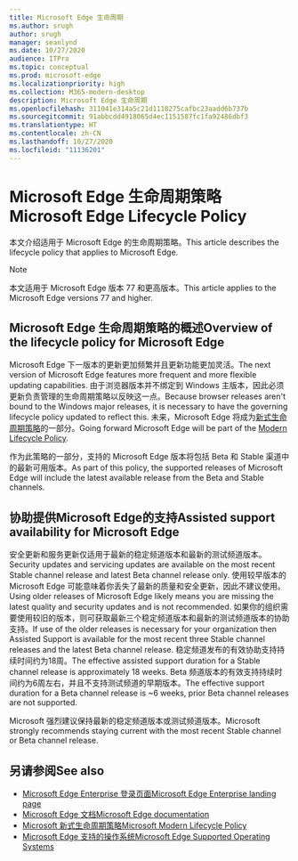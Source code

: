 ```yaml
---
title: Microsoft Edge 生命周期
ms.author: srugh
author: srugh
manager: seanlynd
ms.date: 10/27/2020
audience: ITPro
ms.topic: conceptual
ms.prod: microsoft-edge
ms.localizationpriority: high
ms.collection: M365-modern-desktop
description: Microsoft Edge 生命周期
ms.openlocfilehash: 311041e314a5c21d1110275cafbc23aadd6b737b
ms.sourcegitcommit: 91abbcdd4918065d4ec1151587fc1fa92486dbf3
ms.translationtype: HT
ms.contentlocale: zh-CN
ms.lasthandoff: 10/27/2020
ms.locfileid: "11136201"
---
```

# <span data-ttu-id="92fcb-103">Microsoft Edge 生命周期策略</span><span class="sxs-lookup"><span data-stu-id="92fcb-103">Microsoft Edge Lifecycle Policy</span></span>

<span data-ttu-id="92fcb-104">本文介绍适用于 Microsoft Edge 的生命周期策略。</span><span class="sxs-lookup"><span data-stu-id="92fcb-104">This article describes the lifecycle policy that applies to Microsoft Edge.</span></span>

> [!NOTE]
> <span data-ttu-id="92fcb-105">本文适用于 Microsoft Edge 版本 77 和更高版本。</span><span class="sxs-lookup"><span data-stu-id="92fcb-105">This article applies to the Microsoft Edge versions 77 and higher.</span></span>

## <span data-ttu-id="92fcb-106">Microsoft Edge 生命周期策略的概述</span><span class="sxs-lookup"><span data-stu-id="92fcb-106">Overview of the lifecycle policy for Microsoft Edge</span></span>

<span data-ttu-id="92fcb-107">Microsoft Edge 下一版本的更新更加频繁并且更新功能更加灵活。</span><span class="sxs-lookup"><span data-stu-id="92fcb-107">The next version of Microsoft Edge features more frequent and more flexible updating capabilities.</span></span> <span data-ttu-id="92fcb-108">由于浏览器版本并不绑定到 Windows 主版本，因此必须更新负责管理的生命周期策略以反映这一点。</span><span class="sxs-lookup"><span data-stu-id="92fcb-108">Because browser releases aren't bound to the Windows major releases, it is necessary to have the governing lifecycle policy updated to reflect this.</span></span> <span data-ttu-id="92fcb-109">未来，Microsoft Edge 将成为[新式生命周期策略](https://support.microsoft.com/help/30881/modern-lifecycle-policy)的一部分。</span><span class="sxs-lookup"><span data-stu-id="92fcb-109">Going forward Microsoft Edge will be part of the [Modern Lifecycle Policy](https://support.microsoft.com/help/30881/modern-lifecycle-policy).</span></span>

<span data-ttu-id="92fcb-110">作为此策略的一部分，支持的 Microsoft Edge 版本将包括 Beta 和 Stable 渠道中的最新可用版本。</span><span class="sxs-lookup"><span data-stu-id="92fcb-110">As part of this policy, the supported releases of Microsoft Edge will include the latest available release from the Beta and Stable channels.</span></span>

## <span data-ttu-id="92fcb-111">协助提供Microsoft Edge的支持</span><span class="sxs-lookup"><span data-stu-id="92fcb-111">Assisted support availability for Microsoft Edge</span></span>
<span data-ttu-id="92fcb-112">安全更新和服务更新仅适用于最新的稳定频道版本和最新的测试频道版本。</span><span class="sxs-lookup"><span data-stu-id="92fcb-112">Security updates and servicing updates are available on the most recent Stable channel release and latest Beta channel release only.</span></span> <span data-ttu-id="92fcb-113">使用较早版本的 Microsoft Edge 可能意味着你丢失了最新的质量和安全更新，因此不建议使用。</span><span class="sxs-lookup"><span data-stu-id="92fcb-113">Using older releases of Microsoft Edge likely means you are missing the latest quality and security updates and is not recommended.</span></span> <span data-ttu-id="92fcb-114">如果你的组织需要使用较旧的版本，则可获取最新三个稳定频道版本和最新的测试频道版本的协助支持。</span><span class="sxs-lookup"><span data-stu-id="92fcb-114">If use of the older releases is necessary for your organization then Assisted Support is available for the most recent three Stable channel releases and the latest Beta channel release.</span></span>  <span data-ttu-id="92fcb-115">稳定频道发布的有效协助支持持续时间约为18周。</span><span class="sxs-lookup"><span data-stu-id="92fcb-115">The effective assisted support duration for a Stable channel release is approximately 18 weeks.</span></span> <span data-ttu-id="92fcb-116">Beta 频道版本的有效支持持续时间约为6周左右，并且不支持测试频道的早期版本。</span><span class="sxs-lookup"><span data-stu-id="92fcb-116">The effective support duration for a Beta channel release is ~6 weeks, prior Beta channel releases are not supported.</span></span>

<span data-ttu-id="92fcb-117">Microsoft 强烈建议保持最新的稳定频道版本或测试频道版本。</span><span class="sxs-lookup"><span data-stu-id="92fcb-117">Microsoft strongly recommends staying current with the most recent Stable channel or Beta channel release.</span></span>



## <span data-ttu-id="92fcb-118">另请参阅</span><span class="sxs-lookup"><span data-stu-id="92fcb-118">See also</span></span>

- [<span data-ttu-id="92fcb-119">Microsoft Edge Enterprise 登录页面</span><span class="sxs-lookup"><span data-stu-id="92fcb-119">Microsoft Edge Enterprise landing page</span></span>](https://aka.ms/EdgeEnterprise)
- [<span data-ttu-id="92fcb-120">Microsoft Edge 文档</span><span class="sxs-lookup"><span data-stu-id="92fcb-120">Microsoft Edge documentation</span></span>](https://docs.microsoft.com/DeployEdge/)
- [<span data-ttu-id="92fcb-121">Microsoft 新式生命周期策略</span><span class="sxs-lookup"><span data-stu-id="92fcb-121">Microsoft Modern Lifecycle Policy</span></span>](https://support.microsoft.com/help/30881/modern-lifecycle-policy)
- [<span data-ttu-id="92fcb-122">Microsoft Edge 支持的操作系统</span><span class="sxs-lookup"><span data-stu-id="92fcb-122">Microsoft Edge Supported Operating Systems</span></span>](https://docs.microsoft.com/DeployEdge/microsoft-edge-supported-operating-systems)
